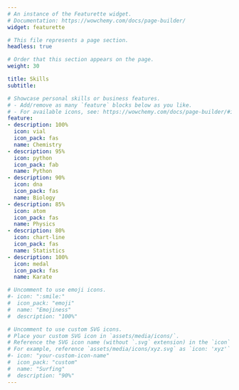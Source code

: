 ```yaml
---
# An instance of the Featurette widget.
# Documentation: https://wowchemy.com/docs/page-builder/
widget: featurette

# This file represents a page section.
headless: true

# Order that this section appears on the page.
weight: 30

title: Skills
subtitle:

# Showcase personal skills or business features.
# - Add/remove as many `feature` blocks below as you like.
# - For available icons, see: https://wowchemy.com/docs/page-builder/#icons
feature:
- description: 100% 
  icon: vial
  icon_pack: fas
  name: Chemistry
- description: 95%
  icon: python
  icon_pack: fab
  name: Python
- description: 90%
  icon: dna
  icon_pack: fas
  name: Biology
- description: 85%
  icon: atom
  icon_pack: fas
  name: Physics
- description: 80%
  icon: chart-line
  icon_pack: fas
  name: Statistics
- description: 100%
  icon: medal
  icon_pack: fas
  name: Karate

# Uncomment to use emoji icons.
#- icon: ":smile:"
#  icon_pack: "emoji"
#  name: "Emojiness"
#  description: "100%"  

# Uncomment to use custom SVG icons.
# Place your custom SVG icon in `assets/media/icons/`.
# Reference the SVG icon name (without `.svg` extension) in the `icon` field.
# For example, reference `assets/media/icons/xyz.svg` as `icon: 'xyz'`
#- icon: "your-custom-icon-name"
#  icon_pack: "custom"
#  name: "Surfing"
#  description: "90%"
---
```

